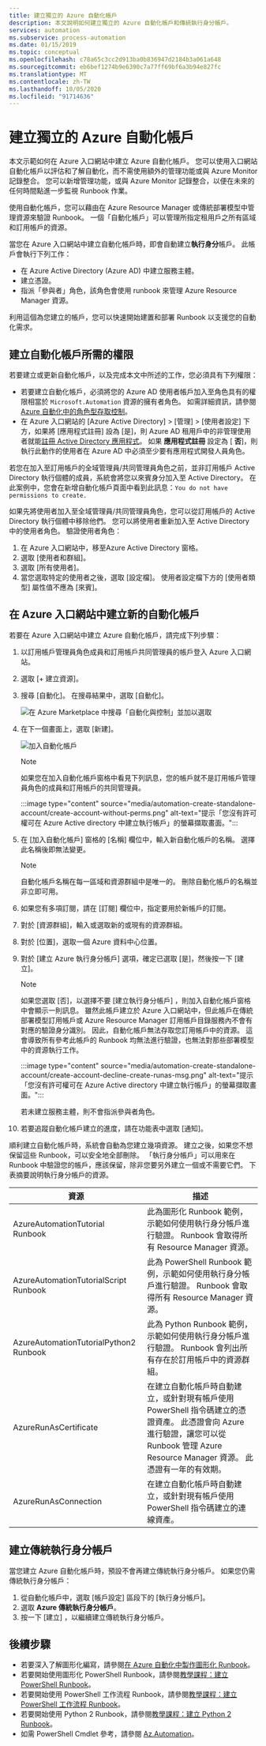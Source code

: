 ```yaml
---
title: 建立獨立的 Azure 自動化帳戶
description: 本文說明如何建立獨立的 Azure 自動化帳戶和傳統執行身分帳戶。
services: automation
ms.subservice: process-automation
ms.date: 01/15/2019
ms.topic: conceptual
ms.openlocfilehash: c78a65c3cc2d913ba0b836947d2184b3a061a648
ms.sourcegitcommit: eb6bef1274b9e6390c7a77ff69bf6a3b94e827fc
ms.translationtype: MT
ms.contentlocale: zh-TW
ms.lasthandoff: 10/05/2020
ms.locfileid: "91714636"
---
```

# <a name="create-a-standalone-azure-automation-account"></a>建立獨立的 Azure 自動化帳戶

本文示範如何在 Azure 入口網站中建立 Azure 自動化帳戶。 您可以使用入口網站自動化帳戶以評估和了解自動化，而不需使用額外的管理功能或與 Azure Monitor 記錄整合。 您可以新增管理功能，或與 Azure Monitor 記錄整合，以便在未來的任何時間點進一步監視 Runbook 作業。

使用自動化帳戶，您可以藉由在 Azure Resource Manager 或傳統部署模型中管理資源來驗證 Runbook。 一個「自動化帳戶」可以管理所指定租用戶之所有區域和訂用帳戶的資源。

當您在 Azure 入口網站中建立自動化帳戶時，即會自動建立**執行身分**帳戶。 此帳戶會執行下列工作：

* 在 Azure Active Directory (Azure AD) 中建立服務主體。
* 建立憑證。
* 指派「參與者」角色，該角色會使用 runbook 來管理 Azure Resource Manager 資源。

利用這個為您建立的帳戶，您可以快速開始建置和部署 Runbook 以支援您的自動化需求。

## <a name="permissions-required-to-create-an-automation-account"></a>建立自動化帳戶所需的權限

若要建立或更新自動化帳戶，以及完成本文中所述的工作，您必須具有下列權限：

* 若要建立自動化帳戶，必須將您的 Azure AD 使用者帳戶加入至角色具有的權限相當於 `Microsoft.Automation` 資源的擁有者角色。 如需詳細資訊，請參閱 [Azure 自動化中的角色型存取控制](automation-role-based-access-control.md)。
* 在 Azure 入口網站的 [Azure Active Directory] > [管理] > [使用者設定] 下方，如果將 [應用程式註冊] 設為 [是]，則 Azure AD 租用戶中的非管理使用者就能[註冊 Active Directory 應用程式](../active-directory/develop/howto-create-service-principal-portal.md#check-azure-subscription-permissions)。 如果 **應用程式註冊** 設定為 [ **否**]，則執行此動作的使用者在 Azure AD 中必須至少要有應用程式開發人員角色。

若您在加入至訂用帳戶的全域管理員/共同管理員角色之前，並非訂用帳戶 Active Directory 執行個體的成員，系統會將您以來賓身分加入至 Active Directory。 在此案例中，您會在新增自動化帳戶頁面中看到此訊息：`You do not have permissions to create.`

如果先將使用者加入至全域管理員/共同管理員角色，您可以從訂用帳戶的 Active Directory 執行個體中移除他們。 您可以將使用者重新加入至 Active Directory 中的使用者角色。 驗證使用者角色：

1. 在 Azure 入口網站中，移至Azure Active Directory 窗格。
1. 選取 [使用者和群組]。
1. 選取 [所有使用者]。
1. 當您選取特定的使用者之後，選取 [設定檔]。 使用者設定檔下方的 [使用者類型] 屬性值不應為 [來賓]。

## <a name="create-a-new-automation-account-in-the-azure-portal"></a>在 Azure 入口網站中建立新的自動化帳戶

若要在 Azure 入口網站中建立 Azure 自動化帳戶，請完成下列步驟：

1. 以訂用帳戶管理員角色成員和訂用帳戶共同管理員的帳戶登入 Azure 入口網站。
1. 選取 [+ 建立資源]。
1. 搜尋 [自動化]。 在搜尋結果中，選取 [自動化]。

   ![在 Azure Marketplace 中搜尋「自動化與控制」並加以選取](media/automation-create-standalone-account/automation-marketplace-select-create-automationacct.png)

1. 在下一個畫面上，選取 [新建]。

   ![加入自動化帳戶](media/automation-create-standalone-account/automation-create-automationacct-properties.png)

   > [!NOTE]
   > 如果您在加入自動化帳戶窗格中看見下列訊息，您的帳戶就不是訂用帳戶管理員角色的成員和訂用帳戶的共同管理員。
   >
   > :::image type="content" source="media/automation-create-standalone-account/create-account-without-perms.png" alt-text="提示「您沒有許可權可在 Azure Active directory 中建立執行帳戶」的螢幕擷取畫面。":::

1. 在 [加入自動化帳戶] 窗格的 [名稱] 欄位中，輸入新自動化帳戶的名稱。 選擇此名稱後即無法變更。 

    > [!NOTE]
    > 自動化帳戶名稱在每一區域和資源群組中是唯一的。 刪除自動化帳戶的名稱並非立即可用。

1. 如果您有多項訂閱，請在 [訂閱] 欄位中，指定要用於新帳戶的訂閱。
1. 對於 [資源群組]，輸入或選取新的或現有的資源群組。
1. 對於 [位置]，選取一個 Azure 資料中心位置。
1. 對於 [建立 Azure 執行身分帳戶] 選項，確定已選取 [是]，然後按一下 [建立]。

   > [!NOTE]
   > 如果您選取 [否]，以選擇不要 [建立執行身分帳戶] ，則加入自動化帳戶窗格中會顯示一則訊息。 雖然此帳戶建立於 Azure 入口網站中，但此帳戶在傳統部署模型訂用帳戶或 Azure Resource Manager 訂用帳戶目錄服務內不會有對應的驗證身分識別。 因此，自動化帳戶無法存取您訂用帳戶中的資源。 這會導致所有參考此帳戶的 Runbook 均無法進行驗證，也無法對那些部署模型中的資源執行工作。
   >
   > :::image type="content" source="media/automation-create-standalone-account/create-account-decline-create-runas-msg.png" alt-text="提示「您沒有許可權可在 Azure Active directory 中建立執行帳戶」的螢幕擷取畫面。":::
   >
   > 若未建立服務主體，則不會指派參與者角色。
   >

1. 若要追蹤自動化帳戶建立的進度，請在功能表中選取 [通知]。

順利建立自動化帳戶時，系統會自動為您建立幾項資源。 建立之後，如果您不想保留這些 Runbook，可以安全地全部刪除。 「執行身分帳戶」可以用來在 Runbook 中驗證您的帳戶，應該保留，除非您要另外建立一個或不需要它們。 下表摘要說明執行身分帳戶的資源。

| 資源 | 描述 |
| --- | --- |
| AzureAutomationTutorial Runbook |此為圖形化 Runbook 範例，示範如何使用執行身分帳戶進行驗證。 Runbook 會取得所有 Resource Manager 資源。 |
| AzureAutomationTutorialScript Runbook |此為 PowerShell Runbook 範例，示範如何使用執行身分帳戶進行驗證。 Runbook 會取得所有 Resource Manager 資源。 |
| AzureAutomationTutorialPython2 Runbook |此為 Python Runbook 範例，示範如何使用執行身分帳戶進行驗證。 Runbook 會列出所有存在於訂用帳戶中的資源群組。 |
| AzureRunAsCertificate |在建立自動化帳戶時自動建立，或針對現有帳戶使用 PowerShell 指令碼建立的憑證資產。 此憑證會向 Azure 進行驗證，讓您可以從 Runbook 管理 Azure Resource Manager 資源。 此憑證有一年的有效期。 |
| AzureRunAsConnection |在建立自動化帳戶時自動建立，或針對現有帳戶使用 PowerShell 指令碼建立的連線資產。 |

## <a name="create-a-classic-run-as-account"></a>建立傳統執行身分帳戶

當您建立 Azure 自動化帳戶時，預設不會再建立傳統執行身分帳戶。 如果您仍需傳統執行身分帳戶：

1. 從自動化帳戶中，選取 [帳戶設定] 區段下的 [執行身分帳戶]。
2. 選取 **Azure 傳統執行身分帳戶**。
3. 按一下 [建立] ，以繼續建立傳統執行身分帳戶。

## <a name="next-steps"></a>後續步驟

* 若要深入了解圖形化編寫，請參閱[在 Azure 自動化中製作圖形化 Runbook](automation-graphical-authoring-intro.md)。
* 若要開始使用圖形化 PowerShell Runbook，請參閱[教學課程：建立 PowerShell Runbook](learn/automation-tutorial-runbook-textual-powershell.md)。
* 若要開始使用 PowerShell 工作流程 Runbook，請參閱[教學課程：建立 PowerShell 工作流程 Runbook](learn/automation-tutorial-runbook-textual.md)。
* 若要開始使用 Python 2 Runbook，請參閱[教學課程：建立 Python 2 Runbook](learn/automation-tutorial-runbook-textual-python2.md)。
* 如需 PowerShell Cmdlet 參考，請參閱 [Az.Automation](/powershell/module/az.automation/?view=azps-3.7.0&preserve-view=true#automation)。
